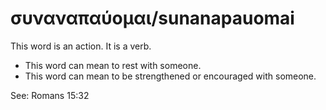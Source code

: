 # συναναπαύομαι/sunanapauomai
This word is an action. It is a verb.

* This word can mean to rest with someone. 
* This word can mean to be strengthened or encouraged with someone. 

See: Romans 15:32
